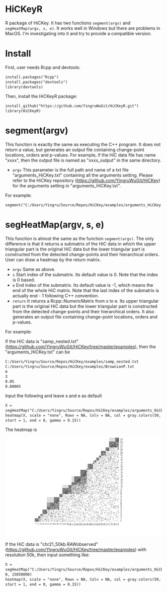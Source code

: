 # HiCKeyR

R package of HiCKey. It has two functions ```segment(argv)``` and ```segHeatMap(argv, s, e)```. It works well in Windows but there are problems in MacOS. I'm investigating into it and try to provide a compatible version.

# Install

First, user needs Rcpp and devtools:
```
install.packages("Rcpp")
install.packages("devtools")
library(devtools)
```
Then, install the HiCKeyR package:
```
install_github("https://github.com/YingruWuGit/HiCKeyR.git")
library(HiCKeyR)
```

# segment(argv)

This function is exactly the same as executing the C++ program. It does not return a value, but generates an output file containing change-point locations, orders and p-values. For example, if the HiC data file has name "xxxx", then the output file is named as "xxxx_output" in the same directory.

- ```argv``` This parameter is the full path and name of a txt file "arguments_HiCKey.txt" containing all the arguments setting. Please refer to the HiCKey repository (https://github.com/YingruWuGit/HiCKey) for the arguments setting in "arguments_HiCKey.txt".

For example:
```
segment("C:/Users/Yingru/Source/Repos/HiCKey/examples/arguments_HiCKey.txt")
```

# segHeatMap(argv, s, e)

This function is almost the same as the function ```segment(argv)```. The only difference is that it returns a submatrix of the HiC data in which the upper triangular part is the original HiC data but the lower triangular part is constructed from the detected change-points and their hierarchical orders. User can draw a heatmap by the return matrix.

- ```argv``` Same as above.
- ```s``` Start index of the submatrix. Its default value is 0. Note that the index is 0 based.
- ```e``` End index of the submatrix. Its default value is -1, which means the end of the whole HiC matrix. Note that the last index of the submatrix is actually end - 1 following C++ convention.
- ```return``` It returns a Rcpp::NumericMatrix from s to e. Its upper triangular part is the original HiC data but the lower triangular part is constructed from the detected change-points and their hierarchical orders. It also generates an output file containing change-point locations, orders and p-values.

For example:

If the HiC data is "samp_nested.txt" (https://github.com/YingruWuGit/HiCKey/tree/master/examples), then the "arguments_HiCKey.txt" can be
```
C:/Users/Yingru/Source/Repos/HiCKey/examples/samp_nested.txt
C:/Users/Yingru/Source/Repos/HiCKey/examples/BrownianP.txt
m
3
0.05
0.00005
```
Input the following and leave s and e as default
```
X = segHeatMap("C:/Users/Yingru/Source/Repos/HiCKey/examples/arguments_HiCKey.txt")
heatmap(X, scale = "none", Rowv = NA, Colv = NA, col = gray.colors(50, start = 1, end = 0, gamma = 0.15))
```
The heatmap is

![alt text](https://github.com/YingruWuGit/HiCKeyR/blob/main/sample_heatmap.png)

If the HiC data is "chr21_50kb.RAWobserved" (https://github.com/YingruWuGit/HiCKey/tree/master/examples) with resolution 50k, then input something like:
```
X = segHeatMap("C:/Users/Yingru/Source/Repos/HiCKey/examples/arguments_HiCKey.txt", 0, 15050000)
heatmap(X, scale = "none", Rowv = NA, Colv = NA, col = gray.colors(50, start = 1, end = 0, gamma = 0.15))
```
